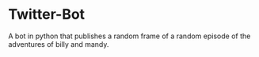 # Twitter-Bot
 A bot in python that publishes a random frame of a random episode of the adventures of billy and mandy.
